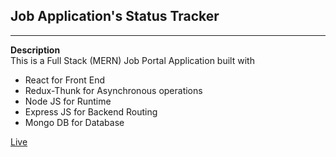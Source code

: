 ## Job Application's Status Tracker
----
**Description** <br>
This is a Full Stack (MERN) Job Portal Application built with 
- React for Front End
- Redux-Thunk for Asynchronous operations
- Node JS for Runtime
- Express JS for Backend Routing
- Mongo DB for Database
 
 [Live](https://j0bs.herokuapp.com/login)

